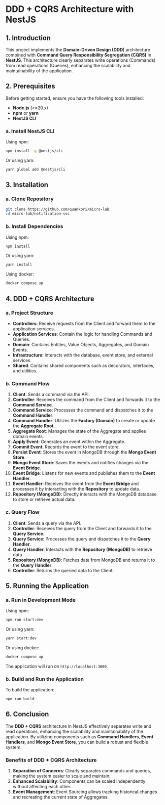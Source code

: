 # DDD + CQRS Architecture with NestJS

## **1. Introduction**

This project implements the **Domain-Driven Design (DDD)** architecture combined with **Command Query Responsibility Segregation (CQRS)** in **NestJS**. This architecture clearly separates write operations (Commands) from read operations (Queries), enhancing the scalability and maintainability of the application.

## **2. Prerequisites**

Before getting started, ensure you have the following tools installed:

- **Node.js** (>=20.x)
- **npm** or **yarn**
- **NestJS CLI**

### **a. Install NestJS CLI**

Using npm:

```bash
npm install -g @nestjs/cli
```

Or using yarn:

```bash
yarn global add @nestjs/cli
```

## **3. Installation**

### **a. Clone Repository**

```bash
git clone https://github.com/quankori/micro-lab
cd micro-lab/notification-svc
```

### **b. Install Dependencies**

Using npm:

```bash
npm install
```

Or using yarn:

```bash
yarn install
```

Using docker:

```bash
docker compose up
```

## **4. DDD + CQRS Architecture**

### **a. Project Structure**

- **Controllers**: Receive requests from the Client and forward them to the application services.
- **Application Services**: Contain the logic for handling Commands and Queries.
- **Domain**: Contains Entities, Value Objects, Aggregates, and Domain Events.
- **Infrastructure**: Interacts with the database, event store, and external services.
- **Shared**: Contains shared components such as decorators, interfaces, and utilities.

### **b. Command Flow**

1. **Client**: Sends a command via the API.
2. **Controller**: Receives the command from the Client and forwards it to the **Command Service**.
3. **Command Service**: Processes the command and dispatches it to the **Command Handler**.
4. **Command Handler**: Utilizes the **Factory (Domain)** to create or update the **Aggregate Root**.
5. **Aggregate Root**: Manages the state of the Aggregate and applies domain events.
6. **Apply Event**: Generates an event within the Aggregate.
7. **Commit Event**: Records the event to the event store.
8. **Persist Event**: Stores the event in MongoDB through the **Mongo Event Store**.
9. **Mongo Event Store**: Saves the events and notifies changes via the **Event Bridge**.
10. **Event Bridge**: Listens for new events and publishes them to the **Event Handler**.
11. **Event Handler**: Receives the event from the **Event Bridge** and processes it by interacting with the **Repository** to update data.
12. **Repository (MongoDB)**: Directly interacts with the MongoDB database to store or retrieve actual data.

### **c. Query Flow**

1. **Client**: Sends a query via the API.
2. **Controller**: Receives the query from the Client and forwards it to the **Query Service**.
3. **Query Service**: Processes the query and dispatches it to the **Query Handler**.
4. **Query Handler**: Interacts with the **Repository (MongoDB)** to retrieve data.
5. **Repository (MongoDB)**: Fetches data from MongoDB and returns it to the **Query Handler**.
6. **Controller**: Returns the queried data to the Client.

## **5. Running the Application**

### **a. Run in Development Mode**

Using npm:

```bash
npm run start:dev
```

Or using yarn:

```bash
yarn start:dev
```

Or using docker:

```bash
docker compose up
```

The application will run on `http://localhost:3000`.

### **b. Build and Run the Application**

To build the application:

```bash
npm run build
```

## **6. Conclusion**

The **DDD + CQRS** architecture in NestJS effectively separates write and read operations, enhancing the scalability and maintainability of the application. By utilizing components such as **Command Handlers**, **Event Handlers**, and **Mongo Event Store**, you can build a robust and flexible system.

### **Benefits of DDD + CQRS Architecture**

1. **Separation of Concerns**: Clearly separates commands and queries, making the system easier to scale and maintain.
2. **Enhanced Scalability**: Components can be scaled independently without affecting each other.
3. **Event Management**: Event Sourcing allows tracking historical changes and recreating the current state of Aggregates.
